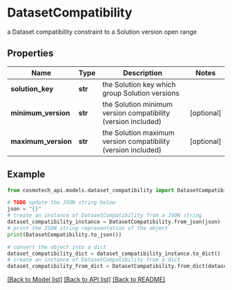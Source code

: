 # DatasetCompatibility

a Dataset compatibility constraint to a Solution version open range

## Properties

Name | Type | Description | Notes
------------ | ------------- | ------------- | -------------
**solution_key** | **str** | the Solution key which group Solution versions | 
**minimum_version** | **str** | the Solution minimum version compatibility (version included) | [optional] 
**maximum_version** | **str** | the Solution maximum version compatibility (version included) | [optional] 

## Example

```python
from cosmotech_api.models.dataset_compatibility import DatasetCompatibility

# TODO update the JSON string below
json = "{}"
# create an instance of DatasetCompatibility from a JSON string
dataset_compatibility_instance = DatasetCompatibility.from_json(json)
# print the JSON string representation of the object
print(DatasetCompatibility.to_json())

# convert the object into a dict
dataset_compatibility_dict = dataset_compatibility_instance.to_dict()
# create an instance of DatasetCompatibility from a dict
dataset_compatibility_from_dict = DatasetCompatibility.from_dict(dataset_compatibility_dict)
```
[[Back to Model list]](../README.md#documentation-for-models) [[Back to API list]](../README.md#documentation-for-api-endpoints) [[Back to README]](../README.md)


